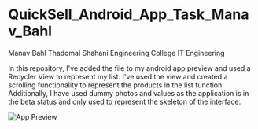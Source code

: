 # QuickSell_Android_App_Task_Manav_Bahl

Manav Bahl
Thadomal Shahani Engineering College
IT Engineering

In this repository, I've added the file to my android app preview and used a Recycler View to represent my list.
I've used the view and created a scrolling functionality to represent the products in the list function. Additionally, I have used dummy photos and values as the application is in the beta status and only used to represent the skeleton of the interface.

![App Preview](https://user-images.githubusercontent.com/56108018/130256127-6590c099-87ac-49d2-aaab-76fcd4b2d94f.png)

